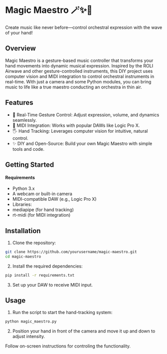 # Magic Maestro 🪄✨🎹
Create music like never before—control orchestral expression with the wave of your hand!

## Overview
Magic Maestro is a gesture-based music controller that transforms your hand movements into dynamic musical expression. Inspired by the ROLI Airwave and other gesture-controlled instruments, this DIY project uses computer vision and MIDI integration to control orchestral instruments in real-time. With just a camera and some Python modules, you can bring music to life like a true maestro conducting an orchestra in thin air.

## Features
- 🎵 Real-Time Gesture Control: Adjust expression, volume, and dynamics seamlessly.
- 🎹 MIDI Integration: Works with popular DAWs like Logic Pro X.
- 🖐️ Hand Tracking: Leverages computer vision for intuitive, natural control.
- ✨ DIY and Open-Source: Build your own Magic Maestro with simple tools and code.

## Getting Started
#### Requirements
- Python 3.x
- A webcam or built-in camera
- MIDI-compatible DAW (e.g., Logic Pro X)
- Libraries:
- mediapipe (for hand tracking)
- rt-midi (for MIDI integration)

## Installation
1. Clone the repository:
```bash
git clone https://github.com/yourusername/magic-maestro.git
cd magic-maestro
```

2. Install the required dependencies:
```bash
pip install -r requirements.txt
```
3. Set up your DAW to receive MIDI input.

## Usage
1. Run the script to start the hand-tracking system:
```bash
python magic_maestro.py
```

2. Position your hand in front of the camera and move it up and down to adjust intensity.

Follow on-screen instructions for controling the functionality.



